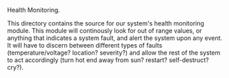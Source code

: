 Health Monitoring.

This directory contains the source for our system's health monitoring module. This module will continously look for out 
of range values, or anything that indicates a system fault, and alert the system upon any event. It will have
to discern between different types of faults (temperature/voltage? location? severity?) and allow the rest of the system
to act accordingly (turn hot end away from sun? restart? self-destruct? cry?).
